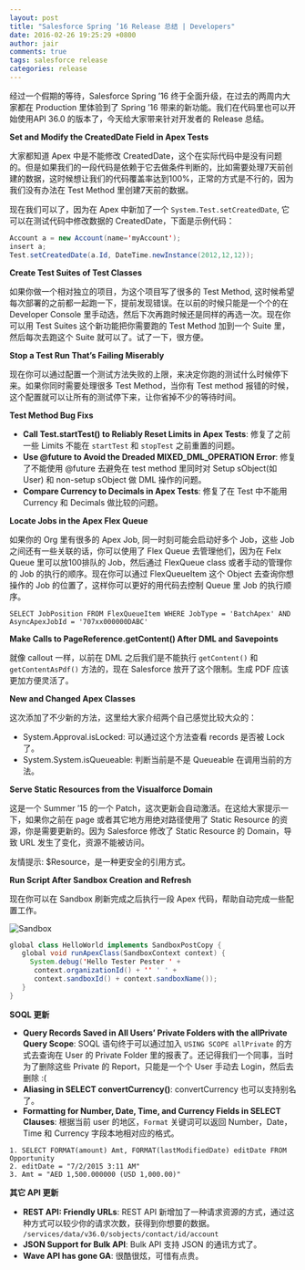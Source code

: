 ```yaml
---
layout: post
title: "Salesforce Spring ’16 Release 总结 | Developers"
date: 2016-02-26 19:25:29 +0800
author: jair
comments: true
tags: salesforce release
categories: release
---
```


经过一个假期的等待，Salesforce Spring ’16 终于全面升级，在过去的两周内大家都在 Production 里体验到了 Spring ’16 带来的新功能。我们在代码里也可以开始使用API 36.0 的版本了，今天给大家带来针对开发者的 Release 总结。

**Set and Modify the CreatedDate Field in Apex Tests**

大家都知道 Apex 中是不能修改 CreatedDate，这个在实际代码中是没有问题的。但是如果我们的一段代码是依赖于它去做条件判断的，比如需要处理7天前创建的数据，这时候想让我们的代码覆盖率达到100%，正常的方式是不行的，因为我们没有办法在 Test Method 里创建7天前的数据。

现在我们可以了，因为在 Apex 中新加了一个 `System.Test.setCreatedDate`, 它可以在测试代码中修改数据的 CreatedDate，下面是示例代码：

```java
Account a = new Account(name='myAccount');
insert a;
Test.setCreatedDate(a.Id, DateTime.newInstance(2012,12,12));
```

**Create Test Suites of Test Classes**

如果你做一个相对独立的项目，为这个项目写了很多的 Test Method, 这时候希望每次部署的之前都一起跑一下，提前发现错误。在以前的时候只能是一个个的在 Developer Console 里手动选，然后下次再跑时候还是同样的再选一次。现在你可以用 Test Suites 这个新功能把你需要跑的 Test Method 加到一个 Suite 里，然后每次去跑这个 Suite 就可以了。试了一下，很方便。

**Stop a Test Run That’s Failing Miserably**

现在你可以通过配置一个测试方法失败的上限，来决定你跑的测试什么时候停下来。如果你同时需要处理很多 Test Method，当你有 Test method 报错的时候，这个配置就可以让所有的测试停下来，让你省掉不少的等待时间。

**Test Method Bug Fixs**

* **Call Test.startTest() to Reliably Reset Limits in Apex Tests**: 修复了之前一些 Limits 不能在 `startTest` 和 `stopTest` 之前重置的问题。
* **Use @future to Avoid the Dreaded MIXED_DML_OPERATION Error**: 修复了不能使用 @future 去避免在 test method 里同时对 Setup sObject(如 User) 和 non-setup sObject 做 DML 操作的问题。
* **Compare Currency to Decimals in Apex Tests**: 修复了在 Test 中不能用 Currency 和 Decimals 做比较的问题。

**Locate Jobs in the Apex Flex Queue**

如果你的 Org 里有很多的 Apex Job, 同一时刻可能会启动好多个 Job，这些 Job 之间还有一些关联的话，你可以使用了 Flex Queue 去管理他们，因为在 Felx Queue 里可以放100排队的 Job，然后通过 FlexQueue class 或者手动的管理你的 Job 的执行的顺序。现在你可以通过 FlexQueueItem 这个 Object 去查询你想操作的 Job 的位置了，这样你可以更好的用代码去控制 Queue 里 Job 的执行顺序。
```
SELECT JobPosition FROM FlexQueueItem WHERE JobType = 'BatchApex' AND AsyncApexJobId = '707xx000000DABC'
```

**Make Calls to PageReference.getContent() After DML and Savepoints**

就像 callout 一样，以前在 DML 之后我们是不能执行  `getContent()` 和 `getContentAsPdf()` 方法的，现在 Salesforce 放开了这个限制。生成 PDF 应该更加方便灵活了。

**New and Changed Apex Classes**

这次添加了不少新的方法，这里给大家介绍两个自己感觉比较大众的：
* System.Approval.isLocked: 可以通过这个方法查看 records 是否被 Lock 了。
* System.System.isQueueable: 判断当前是不是 Queueable 在调用当前的方法。

**Serve Static Resources from the Visualforce Domain**

这是一个 Summer ’15 的一个 Patch，这次更新会自动激活。在这给大家提示一下，如果你之前在 page 或者其它地方用绝对路径使用了 Static Resource 的资源，你是需要更新的。因为 Salesforce 修改了 Static Resource 的 Domain，导致 URL 发生了变化，资源不能被访问。

友情提示: $Resource，是一种更安全的引用方式。

**Run Script After Sandbox Creation and Refresh**

现在你可以在 Sandbox 刷新完成之后执行一段 Apex 代码，帮助自动完成一些配置工作。

![Sandbox](/content/images/2016/03/sandbox-script-1.png)

```java
global class HelloWorld implements SandboxPostCopy {
   global void runApexClass(SandboxContext context) {
     System.debug('Hello Tester Pester ' +
      context.organizationId() + '' ' ' +
      context.sandboxId() + context.sandboxName());
   }
}
```

**SOQL 更新**

* **Query Records Saved in All Users’ Private Folders with the allPrivate Query Scope**: SOQL 语句终于可以通过加入 `USING SCOPE allPrivate` 的方式去查询在 User 的 Private Folder 里的报表了。还记得我们一个同事，当时为了删除这些 Private 的 Report，只能是一个个 User 手动去 Login，然后去删除 :(
* **Aliasing in SELECT convertCurrency()**: convertCurrency 也可以支持别名了。
* **Formatting for Number, Date, Time, and Currency Fields in SELECT Clauses**: 根据当前 user 的地区，`Format` 关键词可以返回 Number，Date，Time 和 Currency 字段本地相对应的格式。
```
1. SELECT FORMAT(amount) Amt, FORMAT(lastModifiedDate) editDate FROM Opportunity
2. editDate = "7/2/2015 3:11 AM"
3. Amt = "AED 1,500.000000 (USD 1,000.00)"
```

**其它 API 更新**

* **REST API: Friendly URLs**: REST API 新增加了一种请求资源的方式，通过这种方式可以较少你的请求次数，获得到你想要的数据。
	`/services/data/v36.0/sobjects/contact/id/account`
* **JSON Support for Bulk API**: Bulk API 支持 JSON 的通讯方式了。
* **Wave API has gone GA**: 很酷很炫，可惜有点贵。
